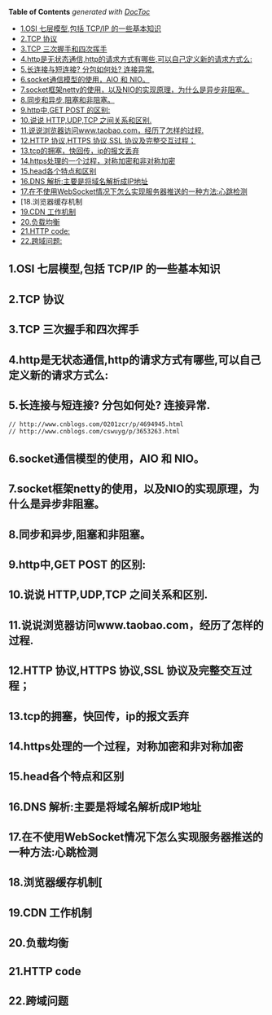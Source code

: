 <!-- START doctoc generated TOC please keep comment here to allow auto update -->
<!-- DON'T EDIT THIS SECTION, INSTEAD RE-RUN doctoc TO UPDATE -->
**Table of Contents**  *generated with [DocToc](https://github.com/thlorenz/doctoc)*

- [1.OSI 七层模型,包括 TCP/IP 的一些基本知识](#1osi-%E4%B8%83%E5%B1%82%E6%A8%A1%E5%9E%8B%E5%8C%85%E6%8B%AC-tcpip-%E7%9A%84%E4%B8%80%E4%BA%9B%E5%9F%BA%E6%9C%AC%E7%9F%A5%E8%AF%86)
- [2.TCP 协议](#2tcp-%E5%8D%8F%E8%AE%AE)
- [3.TCP 三次握手和四次挥手](#3tcp-%E4%B8%89%E6%AC%A1%E6%8F%A1%E6%89%8B%E5%92%8C%E5%9B%9B%E6%AC%A1%E6%8C%A5%E6%89%8B)
- [4.http是无状态通信,http的请求方式有哪些,可以自己定义新的请求方式么:](#4http%E6%98%AF%E6%97%A0%E7%8A%B6%E6%80%81%E9%80%9A%E4%BF%A1http%E7%9A%84%E8%AF%B7%E6%B1%82%E6%96%B9%E5%BC%8F%E6%9C%89%E5%93%AA%E4%BA%9B%E5%8F%AF%E4%BB%A5%E8%87%AA%E5%B7%B1%E5%AE%9A%E4%B9%89%E6%96%B0%E7%9A%84%E8%AF%B7%E6%B1%82%E6%96%B9%E5%BC%8F%E4%B9%88)
- [5.长连接与短连接? 分包如何处? 连接异常.](#5%E9%95%BF%E8%BF%9E%E6%8E%A5%E4%B8%8E%E7%9F%AD%E8%BF%9E%E6%8E%A5-%E5%88%86%E5%8C%85%E5%A6%82%E4%BD%95%E5%A4%84-%E8%BF%9E%E6%8E%A5%E5%BC%82%E5%B8%B8)
- [6.socket通信模型的使用，AIO 和 NIO。](#6socket%E9%80%9A%E4%BF%A1%E6%A8%A1%E5%9E%8B%E7%9A%84%E4%BD%BF%E7%94%A8aio-%E5%92%8C-nio)
- [7.socket框架netty的使用，以及NIO的实现原理，为什么是异步非阻塞。](#7socket%E6%A1%86%E6%9E%B6netty%E7%9A%84%E4%BD%BF%E7%94%A8%E4%BB%A5%E5%8F%8Anio%E7%9A%84%E5%AE%9E%E7%8E%B0%E5%8E%9F%E7%90%86%E4%B8%BA%E4%BB%80%E4%B9%88%E6%98%AF%E5%BC%82%E6%AD%A5%E9%9D%9E%E9%98%BB%E5%A1%9E)
- [8.同步和异步,阻塞和非阻塞。](#8%E5%90%8C%E6%AD%A5%E5%92%8C%E5%BC%82%E6%AD%A5%E9%98%BB%E5%A1%9E%E5%92%8C%E9%9D%9E%E9%98%BB%E5%A1%9E)
- [9.http中,GET POST 的区别:](#9http%E4%B8%ADget-post-%E7%9A%84%E5%8C%BA%E5%88%AB)
- [10.说说 HTTP,UDP,TCP 之间关系和区别.](#10%E8%AF%B4%E8%AF%B4-httpudptcp-%E4%B9%8B%E9%97%B4%E5%85%B3%E7%B3%BB%E5%92%8C%E5%8C%BA%E5%88%AB)
- [11.说说浏览器访问www.taobao.com，经历了怎样的过程.](#11%E8%AF%B4%E8%AF%B4%E6%B5%8F%E8%A7%88%E5%99%A8%E8%AE%BF%E9%97%AEwwwtaobaocom%E7%BB%8F%E5%8E%86%E4%BA%86%E6%80%8E%E6%A0%B7%E7%9A%84%E8%BF%87%E7%A8%8B)
- [12.HTTP 协议,HTTPS 协议,SSL 协议及完整交互过程；](#12http-%E5%8D%8F%E8%AE%AEhttps-%E5%8D%8F%E8%AE%AEssl-%E5%8D%8F%E8%AE%AE%E5%8F%8A%E5%AE%8C%E6%95%B4%E4%BA%A4%E4%BA%92%E8%BF%87%E7%A8%8B)
- [13.tcp的拥塞，快回传，ip的报文丢弃](#13tcp%E7%9A%84%E6%8B%A5%E5%A1%9E%E5%BF%AB%E5%9B%9E%E4%BC%A0ip%E7%9A%84%E6%8A%A5%E6%96%87%E4%B8%A2%E5%BC%83)
- [14.https处理的一个过程，对称加密和非对称加密](#14https%E5%A4%84%E7%90%86%E7%9A%84%E4%B8%80%E4%B8%AA%E8%BF%87%E7%A8%8B%E5%AF%B9%E7%A7%B0%E5%8A%A0%E5%AF%86%E5%92%8C%E9%9D%9E%E5%AF%B9%E7%A7%B0%E5%8A%A0%E5%AF%86)
- [15.head各个特点和区别](#15head%E5%90%84%E4%B8%AA%E7%89%B9%E7%82%B9%E5%92%8C%E5%8C%BA%E5%88%AB)
- [16.DNS 解析:主要是将域名解析成IP地址](#16dns-%E8%A7%A3%E6%9E%90%E4%B8%BB%E8%A6%81%E6%98%AF%E5%B0%86%E5%9F%9F%E5%90%8D%E8%A7%A3%E6%9E%90%E6%88%90ip%E5%9C%B0%E5%9D%80)
- [17.在不使用WebSocket情况下怎么实现服务器推送的一种方法:心跳检测](#17%E5%9C%A8%E4%B8%8D%E4%BD%BF%E7%94%A8websocket%E6%83%85%E5%86%B5%E4%B8%8B%E6%80%8E%E4%B9%88%E5%AE%9E%E7%8E%B0%E6%9C%8D%E5%8A%A1%E5%99%A8%E6%8E%A8%E9%80%81%E7%9A%84%E4%B8%80%E7%A7%8D%E6%96%B9%E6%B3%95%E5%BF%83%E8%B7%B3%E6%A3%80%E6%B5%8B)
- [18.浏览器缓存机制[](#18%E6%B5%8F%E8%A7%88%E5%99%A8%E7%BC%93%E5%AD%98%E6%9C%BA%E5%88%B6)
- [19.CDN 工作机制](#19cdn-%E5%B7%A5%E4%BD%9C%E6%9C%BA%E5%88%B6)
- [20.负载均衡](#20%E8%B4%9F%E8%BD%BD%E5%9D%87%E8%A1%A1)
- [21.HTTP code:](#21http-code)
- [22.跨域问题:](#22%E8%B7%A8%E5%9F%9F%E9%97%AE%E9%A2%98)

<!-- END doctoc generated TOC please keep comment here to allow auto update -->

## 1.OSI 七层模型,包括 TCP/IP 的一些基本知识
## 2.TCP 协议
## 3.TCP 三次握手和四次挥手
## 4.http是无状态通信,http的请求方式有哪些,可以自己定义新的请求方式么:
## 5.长连接与短连接? 分包如何处? 连接异常.
	// http://www.cnblogs.com/0201zcr/p/4694945.html
	// http://www.cnblogs.com/cswuyg/p/3653263.html
## 6.socket通信模型的使用，AIO 和 NIO。
## 7.socket框架netty的使用，以及NIO的实现原理，为什么是异步非阻塞。
## 8.同步和异步,阻塞和非阻塞。
## 9.http中,GET POST 的区别:
## 10.说说 HTTP,UDP,TCP 之间关系和区别.
## 11.说说浏览器访问www.taobao.com，经历了怎样的过程.
## 12.HTTP 协议,HTTPS 协议,SSL 协议及完整交互过程；
## 13.tcp的拥塞，快回传，ip的报文丢弃
## 14.https处理的一个过程，对称加密和非对称加密
## 15.head各个特点和区别
## 16.DNS 解析:主要是将域名解析成IP地址
## 17.在不使用WebSocket情况下怎么实现服务器推送的一种方法:心跳检测
## 18.浏览器缓存机制[
## 19.CDN 工作机制
## 20.负载均衡
## 21.HTTP code	
## 22.跨域问题
	


